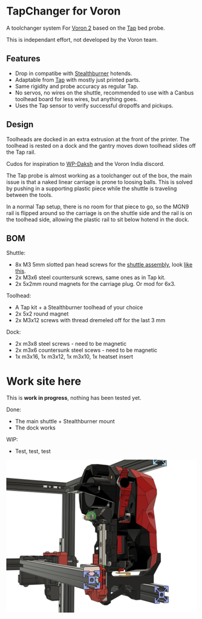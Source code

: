 # TapChanger for Voron
A toolchanger system For [Voron 2](https://github.com/VoronDesign/Voron-2) based on the [Tap](https://github.com/VoronDesign/Voron-Tap) bed probe.

This is independant effort, not developed by the Voron team.

## Features
* Drop in compatibe with [Stealthburner](https://github.com/VoronDesign/Voron-Stealthburner) hotends.
* Adaptable from [Tap](https://github.com/VoronDesign/Voron-Tap) with mostly just printed parts.
* Same rigidity and probe accuracy as regular Tap.
* No servos, no wires on the shuttle, recommended to use with a Canbus toolhead board for less wires, but anything goes.
* Uses the Tap sensor to verify successful dropoffs and pickups.


## Design

Toolheads are docked in an extra extrusion at the front of the printer. The toolhead is rested on a dock and the gantry moves down toolhead slides off the Tap rail.

Cudos for inspiration to [WP-Daksh](https://github.com/ankurv2k6/wp-daksh-toolchanger) and the Voron India discord.

The Tap probe is almost working as a toolchanger out of the box, the main issue is that a naked linear carriage is prone to loosing balls.
This is solved by pushing in a supporting plastic piece while the shuttle is traveling between the tools.

In a normal Tap setup, there is no room for that piece to go, so the MGN9 rail is flipped around so the carriage is on the shuttle side and the rail is on the toolhead side, allowing the plastic rail to sit below hotend in the dock.

## BOM

Shuttle:
 * 8x M3 5mm slotted pan head screws for the [shuttle assembly](assembly.md), look [like this](https://accu-components.com/us/pan-head-screws/7119-SFP-M3-5-A4).
 * 2x M3x6 steel countersunk screws, same ones as in Tap kit.
 * 2x 5x2mm round magnets for the carriage plug. Or mod for 6x3.
 
Toolhead:
 * A Tap kit + a Stealthburner toolhead of your choice
 * 2x 5x2 round magnet
 * 2x M3x12 screws with thread dremeled off for the last 3 mm

Dock:
 * 2x m3x8 steel screws - need to be magnetic
 * 2x m3x6 countersunk steel scews - need to be magnetic
 * 1x m3x16, 1x m3x12, 1x m3x10, 1x heatset insert

# Work site here

This is **work in progress**, nothing has been tested yet.

Done:
* The main shuttle + Stealthburner mount
* The dock works

WIP: 
* Test, test, test


![Preview](/images/side.png)
